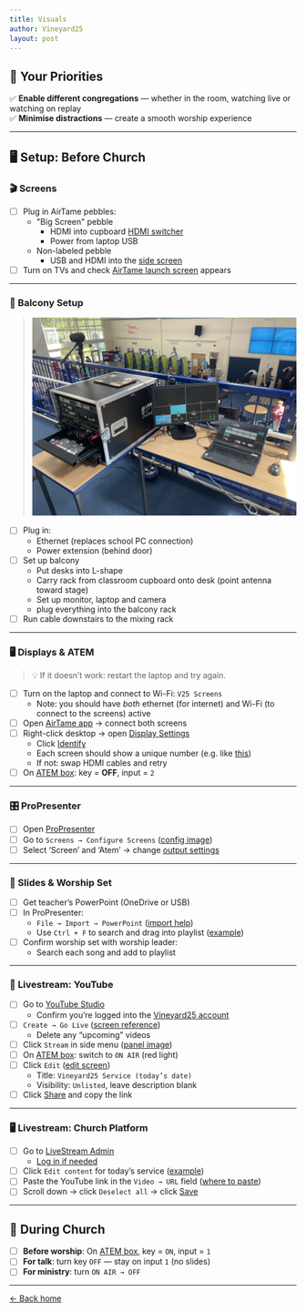 ```yaml
---
title: Visuals
author: Vineyard25
layout: post
---
```


## 🎯 Your Priorities

✅ **Enable different congregations** — whether in the room, watching live or watching on replay  
✅ **Minimise distractions** — create a smooth worship experience

---

## 🖥️ Setup: Before Church

### 🎬 Screens

- [ ] Plug in AirTame pebbles:
  - "Big Screen" pebble
      - HDMI into cupboard [HDMI switcher](/assets/images/hdmi-switcher.jpg)
      - Power from laptop USB
  - Non-labeled pebble
      - USB and HDMI into the [side screen](/assets/images/airtame-sidescreen.jpg)
- [ ] Turn on TVs and check [AirTame launch screen](/assets/images/airtame-launch-screen.jpg) appears

---

### 🧰 Balcony Setup
> ![Balcony all set up](/assets/images/balcony_desk.jpg)

- [ ] Plug in:
  - Ethernet (replaces school PC connection)
  - Power extension (behind door)
- [ ] Set up balcony
	- Put desks into L-shape
	- Carry rack from classroom cupboard onto desk (point antenna toward stage)
	- Set up monitor, laptop and camera
	- plug everything into the balcony rack
- [ ] Run cable downstairs to the mixing rack

---

### 🖥️ Displays & ATEM

> 💡 If it doesn’t work: restart the laptop and try again.

- [ ] Turn on the laptop and connect to Wi-Fi: `V25 Screens`
  - Note: you should have *both* ethernet (for internet) and Wi-Fi (to connect to the screens) active
- [ ] Open [AirTame app](/assets/images/airtamelogo.jpg) → connect both screens
- [ ] Right-click desktop → open [Display Settings](/assets/images/desktop-right-click.jpg)
  - Click [Identify](/assets/images/identifydisplay.jpg)
  - Each screen should show a unique number (e.g. like [this](/assets/images/atemscreen3.jpg))
  - If not: swap HDMI cables and retry
- [ ] On [ATEM box](/assets/images/atembuttons.png): key = **OFF**, input = `2`

---

### 🎛️ ProPresenter

- [ ] Open [ProPresenter](/assets/images/propresenter.png)
- [ ] Go to `Screens → Configure Screens` ([config image](/assets/images/configscreens.png))
- [ ] Select ‘Screen’ and ‘Atem’ → change [output settings](/assets/images/screensetup.png)

---

### 📝 Slides & Worship Set

- [ ] Get teacher’s PowerPoint (OneDrive or USB)
- [ ] In ProPresenter:
  - `File → Import → PowerPoint` ([import help](/assets/images/importslides.png))
  - Use `Ctrl + F` to search and drag into playlist ([example](/assets/images/addsong2.png))
- [ ] Confirm worship set with worship leader:
  - Search each song and add to playlist

---

### 📡 Livestream: YouTube

- [ ] Go to [YouTube Studio](http://studio.youtube.com)
  - Confirm you’re logged into the [Vineyard25 account](/assets/images/youtube-login.png)
- [ ] `Create → Go Live` ([screen reference](/assets/images/youtube-golive.png))
  - Delete any “upcoming” videos
- [ ] Click `Stream` in side menu ([panel image](/assets/images/youtube-stream-panel.png))
- [ ] On [ATEM box](/assets/images/atembuttons.png): switch to `ON AIR` (red light)
- [ ] Click `Edit` ([edit screen](/assets/images/youtube-stream2.png))
  - Title: `Vineyard25 Service (today’s date)`
  - Visibility: `Unlisted`, leave description blank
- [ ] Click [Share](/assets/images/youtube-stream3.png) and copy the link

---

### 🖥️ Livestream: Church Platform

- [ ] Go to [LiveStream Admin](https://live.wokinghamvineyard.org/admin/services)
  - [Log in if needed](/assets/images/livestream-login.png)
- [ ] Click `Edit content` for today’s service ([example](/assets/images/livestream-services.png))
- [ ] Paste the YouTube link in the `Video → URL` field ([where to paste](/assets/images/livestream-url.png))
- [ ] Scroll down → click `Deselect all` → click [Save](/assets/images/livestream-save.png)

---

## 🙌 During Church

- [ ] **Before worship**: On [ATEM box](/assets/images/atembuttons.png), key = `ON`, input = `1`
- [ ] **For talk**: turn key `OFF` — stay on input `1` (no slides)
- [ ] **For ministry**: turn `ON AIR → OFF`

---

[← Back home](/)
